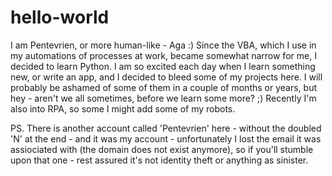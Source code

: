 # hello-world

I am Pentevrien, or more human-like - Aga :)
Since the VBA, which I use in my automations of processes at work, became somewhat narrow for me, I decided to learn Python.
I am so excited each day when I learn something new, or write an app, and I decided to bleed some of my projects here. I will probably be ashamed of some of them in a couple
of months or years, but hey - aren't we all sometimes, before we learn some more? ;)
Recently I'm also into RPA, so some I might add some of my robots.


PS. There is another account called 'Pentevrien' here - without the doubled 'N' at the end - and it was my account - unfortunately I lost the email it was assiociated with (the domain does not exist anymore), so if you'll stumble upon that one - rest assured it's not identity theft or anything as sinister. 
